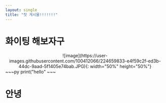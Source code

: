 ```yaml
---
layout: single
title: "첫 게시물!!!!!!!"
---
```


# 화이팅 해보자구

<center>
![image](https://user-images.githubusercontent.com/100412066/224659833-e4f59c2f-ed3b-44dc-9aad-5f1405e74bab.JPG){: width="50%" height="50%"}  
</center>
~~~py
print("hello"
~~~

# 안녕 

